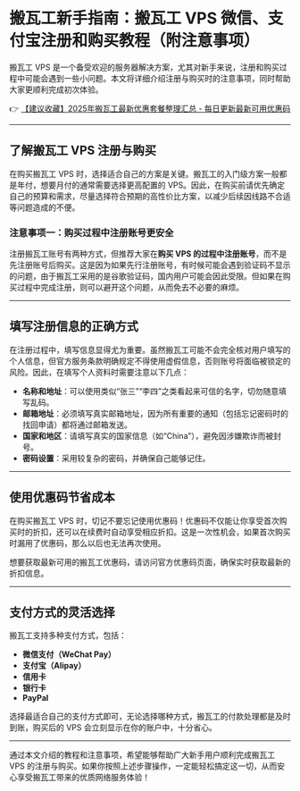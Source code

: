 # 搬瓦工新手指南：搬瓦工 VPS 微信、支付宝注册和购买教程（附注意事项）

搬瓦工 VPS 是一个备受欢迎的服务器解决方案，尤其对新手来说，注册和购买过程中可能会遇到一些小问题。本文将详细介绍注册与购买时的注意事项，同时帮助大家更顺利完成初次体验。

👉 [【建议收藏】2025年搬瓦工最新优惠套餐整理汇总 - 每日更新最新可用优惠码](https://bit.ly/banwagon)

---

## 了解搬瓦工 VPS 注册与购买

在购买搬瓦工 VPS 时，选择适合自己的方案是关键。搬瓦工的入门级方案一般都是年付，想要月付的通常需要选择更高配置的 VPS。因此，在购买前请优先确定自己的预算和需求，尽量选择符合预期的高性价比方案，以减少后续因线路不合适等问题造成的不便。

### 注意事项一：购买过程中注册账号更安全

注册搬瓦工账号有两种方式，但推荐大家在**购买 VPS 的过程中注册账号**，而不是先注册账号后购买。这是因为如果先行注册账号，有时候可能会遇到验证码不显示的问题，由于搬瓦工采用的是谷歌验证码，国内用户可能会因此受限。但如果在购买过程中完成注册，则可以避开这个问题，从而免去不必要的麻烦。

---

## 填写注册信息的正确方式

在注册过程中，填写信息显得尤为重要。虽然搬瓦工可能不会完全核对用户填写的个人信息，但官方服务条款明确规定不得使用虚假信息，否则账号将面临被锁定的风险。因此，在填写个人资料时需要注意以下几点：

- **名称和地址**：可以使用类似“张三”“李四”之类看起来可信的名字，切勿随意填写乱码。
- **邮箱地址**：必须填写真实邮箱地址，因为所有重要的通知（包括忘记密码时的找回申请）都将通过邮箱发送。
- **国家和地区**：请填写真实的国家信息（如“China”），避免因涉嫌欺诈而被封号。
- **密码设置**：采用较复杂的密码，并确保自己能够记住。

---

## 使用优惠码节省成本

在购买搬瓦工 VPS 时，切记不要忘记使用优惠码！优惠码不仅能让你享受首次购买时的折扣，还可以在续费时自动享受相应折扣。这是一次性机会，如果首次购买时漏用了优惠码，那么以后也无法再次使用。

想要获取最新可用的搬瓦工优惠码，请访问官方优惠码页面，确保实时获取最新的折扣信息。

---

## 支付方式的灵活选择

搬瓦工支持多种支付方式，包括：

- **微信支付（WeChat Pay）**
- **支付宝（Alipay）**
- **信用卡**
- **银行卡**
- **PayPal**

选择最适合自己的支付方式即可，无论选择哪种方式，搬瓦工的付款处理都是及时到账，购买后的 VPS 会立刻显示在你的账户中，十分省心。

---

通过本文介绍的教程和注意事项，希望能够帮助广大新手用户顺利完成搬瓦工 VPS 的注册与购买。如果你按照上述步骤操作，一定能轻松搞定这一切，从而安心享受搬瓦工带来的优质网络服务体验！